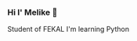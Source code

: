 ### Hi I' Melike 👋

<!--
**zm3like/zm3like** is a ✨ _special_ ✨ repository because its `README.md` (this file) appears on your GitHub profile.

-->
Student of FEKAL
I'm learning Python 
